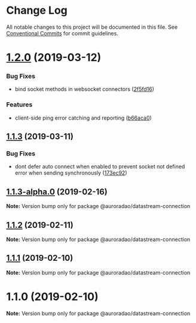 # Change Log

All notable changes to this project will be documented in this file.
See [Conventional Commits](https://conventionalcommits.org) for commit guidelines.

# [1.2.0](https://github.com/AuroraDAO/datastream-client-js/compare/v1.1.3...v1.2.0) (2019-03-12)


### Bug Fixes

* bind socket methods in websocket connectors ([2f5fd16](https://github.com/AuroraDAO/datastream-client-js/commit/2f5fd16))


### Features

* client-side ping error catching and reporting ([b66aca0](https://github.com/AuroraDAO/datastream-client-js/commit/b66aca0))





## [1.1.3](https://github.com/AuroraDAO/datastream-client-js/compare/v1.1.3-alpha.0...v1.1.3) (2019-03-11)


### Bug Fixes

* dont defer auto connect when enabled to prevent socket not defined error when sending synchronously ([173ec92](https://github.com/AuroraDAO/datastream-client-js/commit/173ec92))





## [1.1.3-alpha.0](https://github.com/AuroraDAO/datastream-client-js/compare/v1.1.2...v1.1.3-alpha.0) (2019-02-16)

**Note:** Version bump only for package @auroradao/datastream-connection





## [1.1.2](https://github.com/AuroraDAO/datastream-client-js/compare/v1.1.1...v1.1.2) (2019-02-11)

**Note:** Version bump only for package @auroradao/datastream-connection





## [1.1.1](https://github.com/AuroraDAO/datastream-client-js/compare/v1.1.0...v1.1.1) (2019-02-10)

**Note:** Version bump only for package @auroradao/datastream-connection





# 1.1.0 (2019-02-10)

**Note:** Version bump only for package @auroradao/datastream-connection
